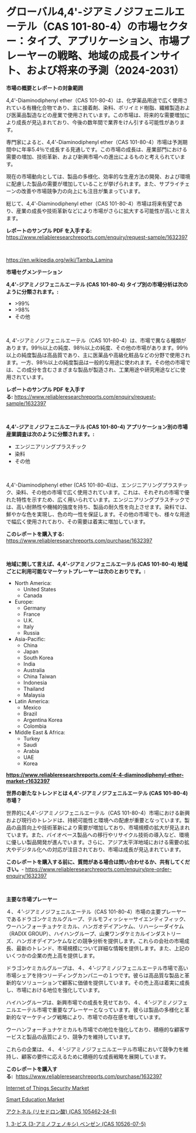 <p><h1>グローバル4,4'-ジアミノジフェニルエーテル（CAS 101-80-4）の市場セクター：タイプ、アプリケーション、市場プレーヤーの戦略、地域の成長インサイト、および将来の予測（2024-2031）</h1></p><p><strong>市場の概要とレポートの対象範囲</strong></p>
<p><p>4,4'-Diaminodiphenyl ether（CAS 101-80-4）は、化学薬品用途で広く使用されている有機化合物であり、主に接着剤、染料、ポリイミド樹脂、繊維製造および医薬品製造などの産業で使用されています。この市場は、将来的な需要増加により成長が見込まれており、今後の数年間で業界をけん引する可能性があります。</p><p>専門家によると、4,4'-Diaminodiphenyl ether（CAS 101-80-4）市場は予測期間中に年率5.4％で成長する見通しです。この市場の成長は、産業部門における需要の増加、技術革新、および新興市場への進出によるものと考えられています。</p><p>現在の市場動向としては、製品の多様化、効率的な生産方法の開発、および環境に配慮した製品の需要が増加していることが挙げられます。また、サプライチェーンの改善や市場競争力の向上にも注目が集まっています。</p><p>総じて、4,4'-Diaminodiphenyl ether（CAS 101-80-4）市場は将来有望であり、産業の成長や技術革新などにより市場がさらに拡大する可能性が高いと言えます。</p></p>
<p><strong>レポートのサンプル PDF を入手する:</strong> <a href="https://www.reliableresearchreports.com/enquiry/request-sample/1632397">https://www.reliableresearchreports.com/enquiry/request-sample/1632397</a></p>
<p>&nbsp;</p>
<p><a href="https://en.wikipedia.org/wiki/Tamba_Lamina">https://en.wikipedia.org/wiki/Tamba_Lamina</a></p>
<p><strong>市場セグメンテーション</strong></p>
<p><strong>4,4'-ジアミノジフェニルエーテル (CAS 101-80-4) タイプ別の市場分析は次のように分類されます。:</strong></p>
<p><ul><li>>99%</li><li>>98%</li><li>その他</li></ul></p>
<p>&nbsp;</p>
<p><p>4, 4'-ジアミノジフェニルエーテル（CAS 101-80-4）は、市場で異なる種類があります。99％以上の純度、98％以上の純度、その他の市場があります。99％以上の純度製品は高品質であり、主に医薬品や高級化粧品などの分野で使用されます。一方、98％以上の純度製品は一般的な用途に使われます。その他の市場では、この成分を含むさまざまな製品が製造され、工業用途や研究用途などに使用されています。</p></p>
<p><strong>レポートのサンプル PDF を入手する:</strong>&nbsp;<a href="https://www.reliableresearchreports.com/enquiry/request-sample/1632397">https://www.reliableresearchreports.com/enquiry/request-sample/1632397</a></p>
<p>&nbsp;</p>
<p><strong> 4,4'-ジアミノジフェニルエーテル (CAS 101-80-4) アプリケーション別の市場産業調査は次のように分類されます。:</strong></p>
<p><ul><li>エンジニアリングプラスチック</li><li>染料</li><li>その他</li></ul></p>
<p>&nbsp;</p>
<p><p>4,4'-Diaminodiphenyl ether (CAS 101-80-4)は、エンジニアリングプラスチック、染料、その他の市場で広く使用されています。これは、それぞれの市場で優れた特性を示すため、広く用いられています。エンジニアリングプラスチックでは、高い耐熱性や機械的強度を持ち、製品の耐久性を向上させます。染料では、鮮やかな色を実現し、色の均一性を保証します。その他の市場でも、様々な用途で幅広く使用されており、その需要は着実に増加しています。</p></p>
<p><strong>このレポートを購入する:</strong>&nbsp; <a href="https://www.reliableresearchreports.com/purchase/1632397">https://www.reliableresearchreports.com/purchase/1632397</a></p>
<p>&nbsp;</p>
<p><strong>地域に関して言えば、4,4'-ジアミノジフェニルエーテル (CAS 101-80-4) 地域ごとに利用可能なマーケットプレーヤーは次のとおりです。:</strong></p>
<p><ul>
    <li>
        North America:
        <ul>
            <li>United States</li>
            <li>Canada</li>
        </ul>
    </li>
    <li>
        Europe:
        <ul>
            <li>Germany</li>
            <li>France</li>
            <li>U.K.</li>
            <li>Italy</li>
            <li>Russia</li>
        </ul>
    </li>
    <li>
        Asia-Pacific:
        <ul>
            <li>China</li>
            <li>Japan</li>
            <li>South Korea</li>
            <li>India</li>
            <li>Australia</li>
            <li>China Taiwan</li>
            <li>Indonesia</li>
            <li>Thailand</li>
            <li>Malaysia</li>
        </ul>
    </li>
    <li>
        Latin America:
        <ul>
            <li>Mexico</li>
            <li>Brazil</li>
            <li>Argentina Korea</li>
            <li>Colombia</li>
        </ul>
    </li>
    <li>
        Middle East & Africa:
        <ul>
            <li>Turkey</li>
            <li>Saudi</li>
            <li>Arabia</li>
            <li>UAE</li>
            <li>Korea</li>
        </ul>
    </li>
    </ul></p>
<p><strong><a href="https://www.reliableresearchreports.com/4-4-diaminodiphenyl-ether-market-r1632397">https://www.reliableresearchreports.com/4-4-diaminodiphenyl-ether-market-r1632397</a></strong>&nbsp;</p>
<p><strong>世界の新たなトレンドとは 4,4'-ジアミノジフェニルエーテル (CAS 101-80-4) 市場？</strong></p>
<p><p>世界的に4,4'-ジアミノジフェニルエーテル（CAS 101-80-4）市場における新興および現行のトレンドは、持続可能性と環境への配慮が重要となっています。製品の品質向上や技術革新により需要が増加しており、市場規模の拡大が見込まれています。また、バイオベース製品への移行やリサイクル技術の導入など、環境に優しい製品開発が進んでいます。さらに、アジア太平洋地域における需要の拡大やデジタル化への対応が注目されており、市場は成長が見込まれています。</p></p>
<p><strong>このレポートを購入する前に、質問がある場合は問い合わせるか、共有してください。</strong>- <a href="https://www.reliableresearchreports.com/enquiry/pre-order-enquiry/1632397">https://www.reliableresearchreports.com/enquiry/pre-order-enquiry/1632397</a></p>
<p>&nbsp;</p>
<p><strong>主要な市場プレーヤー</strong></p>
<p><p>４、４’-ジアミノジフェニルエーテル（CAS 101-80-4）市場の主要プレーヤーであるドラゴンケミカルグループ、テルモフィッシャーサイエンティフィック、ウーハンフォーチュナケミカル、ハンガオデイアンケム、リハーシーダイケム（RADIX GROUP）、ハイハングループ、山東ワンダケミカルインダストリーズ、ハンガオデイアンケムなどの競争分析を提供します。これらの会社の市場成長、最新のトレンド、市場規模について詳細な情報を提供します。また、上記のいくつかの企業の売上高を提供します。</p><p>ドラゴンケミカルグループは、４、４’-ジアミノジフェニルエーテル市場で高い市場シェアを持つリーディングカンパニーの１つです。彼らは高品質な製品と革新的なソリューションで顧客に価値を提供しています。その売上高は着実に成長し、市場における地位を強化しています。</p><p>ハイハングループは、新興市場での成長を見せており、４、４’-ジアミノジフェニルエーテル市場で重要なプレーヤーとなっています。彼らは製品の多様化と革新的なマーケティング戦略により、市場での存在感を増しています。</p><p>ウーハンフォーチュナケミカルも市場での地位を強化しており、積極的な顧客サービスと製品の品質により、競争力を維持しています。</p><p>これらの企業は、４、４’-ジアミノジフェニルエーテル市場において競争力を維持し、顧客の要件に応えるために積極的な成長戦略を展開しています。</p></p>
<p><strong>このレポートを購入する:</strong>&nbsp;&nbsp;<a href="https://www.reliableresearchreports.com/purchase/1632397">https://www.reliableresearchreports.com/purchase/1632397</a></p>
<p><p><a href="https://github.com/khadijahesham19/Market-Research-Report-List-1/blob/main/internet-of-things-security-market.md">Internet of Things Security Market</a></p><p><a href="https://github.com/mhrnetwork1/Market-Research-Report-List-1/blob/main/smart-education-market.md">Smart Education Market</a></p><p><a href="https://github.com/mohamedbakry57/Market-Research-Report-List-4/blob/main/8873211179013.md">アクトネル (リセドロン酸) (CAS 105462-24-6)</a></p><p><a href="https://github.com/zjkmgcs938405/Market-Research-Report-List-3/blob/main/9634962179014.md">1, 3-ビス (3-アミノフェノキシ) ベンゼン (CAS 10526-07-5)</a></p></p>